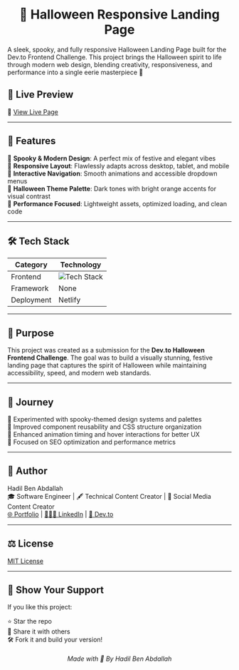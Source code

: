 <h1 align="center">🎃 Halloween Responsive Landing Page</h1>

A sleek, spooky, and fully responsive Halloween Landing Page built for the Dev.to Frontend Challenge. This project brings the Halloween spirit to life through modern web design, blending creativity, responsiveness, and performance into a single eerie masterpiece 👻

## 🚀 Live Preview

🔗 [View Live Page](https://halloweenparty-sigma.vercel.app/)

---

## 📌 Features

🔹 **Spooky & Modern Design**: A perfect mix of festive and elegant vibes    
🔹 **Responsive Layout**: Flawlessly adapts across desktop, tablet, and mobile   
🔹 **Interactive Navigation**: Smooth animations and accessible dropdown menus    
🔹 **Halloween Theme Palette**: Dark tones with bright orange accents for visual contrast    
🔹 **Performance Focused**: Lightweight assets, optimized loading, and clean code    

---

## 🛠️ Tech Stack

| Category   | Technology               |
| ---------- | ------------------------ |
| Frontend   | ![Tech Stack](https://skillicons.dev/icons?i=html,css,js) |
| Framework      | None               |
| Deployment | Netlify                  |

---

## 🎯 Purpose

This project was created as a submission for the **Dev.to Halloween Frontend Challenge**.
The goal was to build a visually stunning, festive landing page that captures the spirit of Halloween while maintaining accessibility, speed, and modern web standards.

---

## 🧠 Journey

🔹 Experimented with spooky-themed design systems and palettes   
🔹 Improved component reusability and CSS structure organization   
🔹 Enhanced animation timing and hover interactions for better UX   
🔹 Focused on SEO optimization and performance metrics   

---

## 👤 Author

Hadil Ben Abdallah  
🎓 Software Engineer | 🖋 Technical Content Creator | 📱 Social Media Content Creator  
[🌐 Portfolio](https://hadilbenabdallah.vercel.app/) | [👩🏻‍💼 LinkedIn](https://www.linkedin.com/in/hadil-ben-abdallah/) | [📝 Dev.to](https://dev.to/hadil)

---

## ⚖ License

[MIT License](LICENSE)

---

## 🌟 Show Your Support

If you like this project:

⭐️ Star the repo  
🔁 Share it with others  
🛠️ Fork it and build your version!

<h6 align="center">Made with 💙 By Hadil Ben Abdallah</h6>
